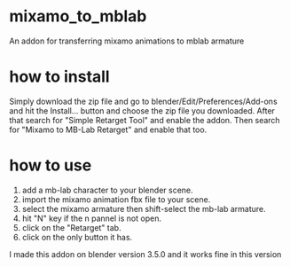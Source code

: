 # mixamo_to_mblab
An addon for transferring mixamo animations to mblab armature

# how to install
Simply download the zip file and go to blender/Edit/Preferences/Add-ons and hit the Install... button and choose the zip file you downloaded.
After that search for "Simple Retarget Tool" and enable the addon.
Then search for "Mixamo to MB-Lab Retarget" and enable that too.

# how to use
1. add a mb-lab character to your blender scene.
2. import the mixamo animation fbx file to your scene.
3. select the mixamo armature then shift-select the mb-lab armature.
4. hit "N" key if the n pannel is not open.
5. click on the "Retarget" tab.
6. click on the only button it has.

I made this addon on blender version 3.5.0 and it works fine in this version
